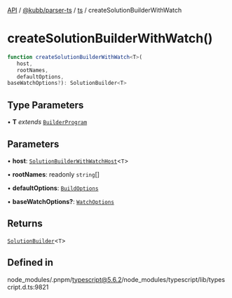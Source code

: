 [API](../../../../../packages.md) / [@kubb/parser-ts](../../../index.md) / [ts](../index.md) / createSolutionBuilderWithWatch

# createSolutionBuilderWithWatch()

```ts
function createSolutionBuilderWithWatch<T>(
   host, 
   rootNames, 
   defaultOptions, 
baseWatchOptions?): SolutionBuilder<T>
```

## Type Parameters

• **T** *extends* [`BuilderProgram`](../interfaces/BuilderProgram.md)

## Parameters

• **host**: [`SolutionBuilderWithWatchHost`](../interfaces/SolutionBuilderWithWatchHost.md)\<`T`\>

• **rootNames**: readonly `string`[]

• **defaultOptions**: [`BuildOptions`](../interfaces/BuildOptions.md)

• **baseWatchOptions?**: [`WatchOptions`](../interfaces/WatchOptions.md)

## Returns

[`SolutionBuilder`](../interfaces/SolutionBuilder.md)\<`T`\>

## Defined in

node\_modules/.pnpm/typescript@5.6.2/node\_modules/typescript/lib/typescript.d.ts:9821
